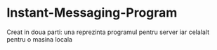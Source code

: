 # Instant-Messaging-Program
Creat in doua parti: una reprezinta programul pentru server iar celalalt pentru o masina locala
